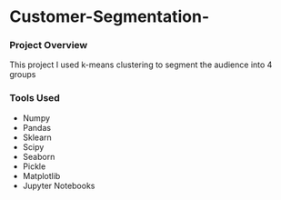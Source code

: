 # Customer-Segmentation-


### Project Overview
This project I used k-means clustering to segment the audience into 4 groups




### Tools Used 
- Numpy
- Pandas
- Sklearn
- Scipy
- Seaborn
- Pickle
- Matplotlib
- Jupyter Notebooks

